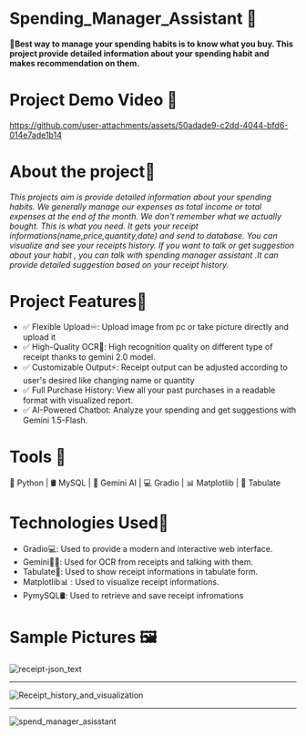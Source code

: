 # Spending_Manager_Assistant 🎉
 **📌Best way to manage your spending habits is to know what you buy. This project provide detailed information about your spending habit and makes recommendation on them.**

# Project Demo Video 🎥

https://github.com/user-attachments/assets/50adade9-c2dd-4044-bfd6-014e7ade1b14




 
# About the project🎯
*This projects aim is provide detailed information about  your spending habits.
We generally manage our expenses as total income or total expenses at the end of the month. We don't remember  what we actually bought. This is what you need.
It gets your receipt informations(name,price,quantity,date) and send to database. You can visualize and  see your receipts history.
If you want to talk or get suggestion about your habit , you can talk with spending  manager assistant .It can provide detailed suggestion based on your receipt history.*




#  Project Features🚀
* ✅ Flexible Upload♾️: Upload image from pc or take picture directly and upload it
* ✅ High-Quality OCR🔎: High recognition quality on different type of receipt thanks to gemini 2.0 model.
* ✅ Customizable Output⚡: Receipt output  can be adjusted according to user's desired like changing name or quantity
* ✅ Full Purchase History: View all your past purchases in a readable format with visualized report.
* ✅ AI-Powered Chatbot: Analyze your spending and get suggestions with Gemini 1.5-Flash.

# Tools 🧰

🐍 Python | 🛢 MySQL | 🤖 Gemini AI | 💻 Gradio | 📊 Matplotlib | 🔢 Tabulate



#  Technologies Used🔧
* Gradio💻: Used to provide a modern and interactive web interface.
* Gemini🔎🤖: Used for OCR from receipts and talking with them.
* Tabulate🔢: Used to show receipt informations in tabulate form.
* Matplotlib📊 : Used to visualize receipt informations.
* PymySQL🛢: Used to retrieve and save receipt infromations


# Sample Pictures 🖼️
![receipt-json_text](https://github.com/user-attachments/assets/9c9e80c3-8bc2-4a01-9f3a-d5a389aadf9d)

------------------------------------------------------------------------------------------------------

![Receipt_history_and_visualization](https://github.com/user-attachments/assets/8549d4a9-5b40-454a-a429-5605e92c780d)


------------------------------------------------------------------------------------------------------

![spend_manager_asisstant](https://github.com/user-attachments/assets/5758af65-c8cb-477d-af82-ef85ba1f8eb1)
